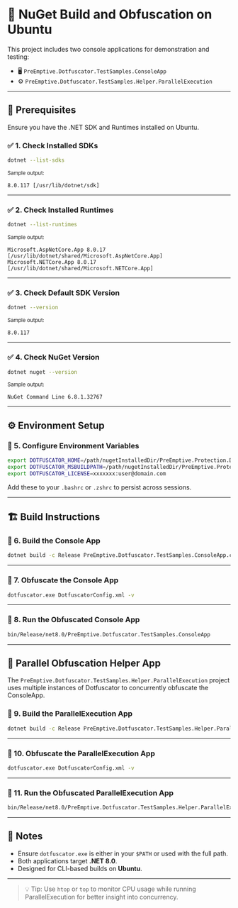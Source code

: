 # 🎯 NuGet Build and Obfuscation on Ubuntu

This project includes two console applications for demonstration and testing:

- 🖥️ `PreEmptive.Dotfuscator.TestSamples.ConsoleApp`
- ⚙️ `PreEmptive.Dotfuscator.TestSamples.Helper.ParallelExecution`

---

## 🚀 Prerequisites

Ensure you have the .NET SDK and Runtimes installed on Ubuntu.

### ✅ 1. Check Installed SDKs

```bash
dotnet --list-sdks
```

<sub>Sample output:</sub>

```
8.0.117 [/usr/lib/dotnet/sdk]
```

---

### ✅ 2. Check Installed Runtimes

```bash
dotnet --list-runtimes
```

<sub>Sample output:</sub>

```
Microsoft.AspNetCore.App 8.0.17 [/usr/lib/dotnet/shared/Microsoft.AspNetCore.App]
Microsoft.NETCore.App 8.0.17 [/usr/lib/dotnet/shared/Microsoft.NETCore.App]
```

---

### ✅ 3. Check Default SDK Version

```bash
dotnet --version
```

<sub>Sample output:</sub>

```
8.0.117
```

---

### ✅ 4. Check NuGet Version

```bash
dotnet nuget --version
```

<sub>Sample output:</sub>

```
NuGet Command Line 6.8.1.32767
```

---

## ⚙️ Environment Setup

### 🔧 5. Configure Environment Variables

```bash
export DOTFUSCATOR_HOME=/path/nugetInstalledDir/PreEmptive.Protection.Dotfuscator.Pro/tools/programdir/netcore
export DOTFUSCATOR_MSBUILDPATH=/path/nugetInstalledDir/PreEmptive.Protection.Dotfuscator.Pro/tools/msbuilddir
export DOTFUSCATOR_LICENSE=xxxxxxx:user@domain.com
```

Add these to your `.bashrc` or `.zshrc` to persist across sessions.

---

## 🏗️ Build Instructions

### 🧪 6. Build the Console App

```bash
dotnet build -c Release PreEmptive.Dotfuscator.TestSamples.ConsoleApp.csproj
```

---

### 🔐 7. Obfuscate the Console App

```bash
dotfuscator.exe DotfuscatorConfig.xml -v
```

---

### 🚦 8. Run the Obfuscated Console App

```bash
bin/Release/net8.0/PreEmptive.Dotfuscator.TestSamples.ConsoleApp
```

---

## 🔁 Parallel Obfuscation Helper App

The `PreEmptive.Dotfuscator.TestSamples.Helper.ParallelExecution` project uses multiple instances of Dotfuscator to concurrently obfuscate the ConsoleApp.

### 🧱 9. Build the ParallelExecution App

```bash
dotnet build -c Release PreEmptive.Dotfuscator.TestSamples.Helper.ParallelExecution.csproj
```

---

### 🔐 10. Obfuscate the ParallelExecution App

```bash
dotfuscator.exe DotfuscatorConfig.xml -v
```

---

### 🚦 11. Run the Obfuscated ParallelExecution App

```bash
bin/Release/net8.0/PreEmptive.Dotfuscator.TestSamples.Helper.ParallelExecution
```

---

## 📝 Notes

- Ensure `dotfuscator.exe` is either in your `$PATH` or used with the full path.
- Both applications target **.NET 8.0**.
- Designed for CLI-based builds on **Ubuntu**.

---

> 💡 Tip: Use `htop` or `top` to monitor CPU usage while running ParallelExecution for better insight into concurrency.